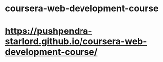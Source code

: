 # coursera-web-development-course
# https://pushpendra-starlord.github.io/coursera-web-development-course/
